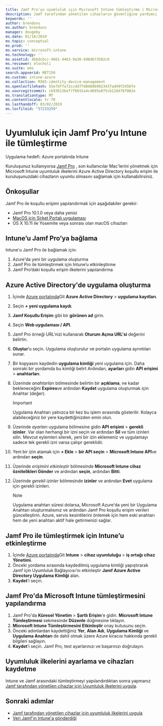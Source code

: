 ```yaml
---
title: Jamf Pro'yu uyumluluk için Microsoft Intune tümleştirme | Microsoft Intune
description: Jamf tarafından yönetilen cihazların güvenliğine yardımcı olmak için Microsoft Intune uyumluluk ilkelerini Azure Active Directory koşullu erişimiyle birlikte kullanın.
keywords: ''
author: brenduns
ms.author: brenduns
manager: dougeby
ms.date: 01/16/2019
ms.topic: conceptual
ms.prod: ''
ms.service: microsoft-intune
ms.technology: ''
ms.assetid: 4b6dcbcc-4661-4463-9a36-698d673502c6
ms.reviewer: elocholi
ms.suite: ems
search.appverid: MET150
ms.custom: intune-azure
ms.collection: M365-identity-device-management
ms.openlocfilehash: 55e7dffa72ccdd77d8d6069923437ad49f2456fe
ms.sourcegitcommit: cb93613bef7f6015a4c4095e875cb12dd76f002e
ms.translationtype: MT
ms.contentlocale: tr-TR
ms.lasthandoff: 03/02/2019
ms.locfileid: "57233259"
---
```

# <a name="integrate-jamf-pro-with-intune-for-compliance"></a>Uyumluluk için Jamf Pro’yu Intune ile tümleştirme

Uygulama hedefi: Azure portalında Intune

Kuruluşunuz kullanıyorsa [Jamf Pro](https://www.jamf.com) , son kullanıcılar Mac'lerini yönetmek için Microsoft Intune uyumluluk ilkelerini Azure Active Directory koşullu erişim ile kuruluşunuzdaki cihazların uyumlu olmasını sağlamak için kullanabilirsiniz.

## <a name="prerequisites"></a>Önkoşullar

Jamf Pro ile koşullu erişimi yapılandırmak için aşağıdakiler gerekir:

- Jamf Pro 10.1.0 veya daha yenisi
- [MacOS için Şirket Portalı uygulaması](https://aka.ms/macoscompanyportal)
- OS X 10.11 ile Yosemite veya sonrası olan macOS cihazları

## <a name="connecting-intune-to-jamf-pro"></a>Intune’u Jamf Pro’ya bağlama

Intune'u Jamf Pro ile bağlamak için:

1. Azure'da yeni bir uygulama oluşturma
2. Jamf Pro ile tümleştirmek için Intune’u etkinleştirme
3. Jamf Pro’daki koşullu erişim ilkelerini yapılandırma

## <a name="create-an-application-in-azure-active-directory"></a>Azure Active Directory'de uygulama oluşturma

1. İçinde [Azure portalında](https://portal.azure.com)Git **Azure Active Directory** > **uygulama kayıtları**.
2. Seçin **+ yeni uygulama kaydı**.
3. **Jamf Koşullu Erişim** gibi bir **görünen ad** girin.
4. Seçin **Web uygulaması / API**.
5. Jamf Pro örneği URL'nizi kullanarak **Oturum Açma URL'si** değerini belirtin.
6. **Oluştur**’u seçin. Uygulama oluşturulur ve portalın uygulama ayrıntıları sunar.
7. Bir kopyasını kaydedin **uygulama kimliği** yeni uygulama için. Daha sonraki bir yordamda bu kimliği belirt Ardından, **ayarları** gidin **API erişimi** > **anahtarları**.
8. Üzerinde *anahtarları* bölmesinde belirtin bir **açıklama**, ne kadar bekleneceğini **Expires**ve ardından **Kaydet** uygulama oluşturmak için Anahtar (değer).

   > [!IMPORTANT]
   > Uygulama Anahtarı yalnızca bir kez bu işlem sırasında gösterilir. Kolayca alabileceğiniz bir yere kaydettiğinizden emin olun.

8. Üzerinde *ayarları* uygulama bölmesine gidin **API erişimi** > **gerekli izinler**. Var olan herhangi bir izni seçin ve ardından **Sil** ve tüm izinleri silin. Mevcut eylemleri silerek, yeni bir izin eklemeniz ve uygulamayı sadece tek gerekli izni varsa çalışır gereklidir.  
9. Yeni bir izin atamak için **+ Ekle** > **bir API seçin** > **Microsoft Intune API**ve ardından **seçin**.
10. Üzerinde *erişimini etkinleştir* bölmesinde **Microsoft Intune cihaz öznitelikleri Gönder** ve ardından **seçin**, ardından **Bitti**.
11. Üzerinde *gerekli izinler* bölmesinde **izinler** ve ardından **Evet** uygulama için gerekli izinleri.

    > [!NOTE]
    > Uygulama anahtarı süresi dolarsa, Microsoft Azure'da yeni bir Uygulama Anahtarı oluşturmalısınız ve ardından Jamf Pro koşullu erişim verileri güncelleştirin. Azure, servis kesintilerini önlemek için hem eski anahtarı hem de yeni anahtarı aktif hale getirmenizi sağlar.

## <a name="enable-intune-to-integrate-with-jamf-pro"></a>Jamf Pro ile tümleştirmek için Intune’u etkinleştirme

1. İçinde [Azure portalında](https://portal.azure.com)Git **Intune** > **cihaz uyumluluğu** > **iş ortağı cihaz Yönetimi**.
2. Önceki yordama sırasında kaydedilmiş uygulama kimliği yapıştırarak Jamf için Uyumluluk Bağlayıcısı'nı etkinleştir **Jamf Azure Active Directory Uygulama Kimliği** alan.
3. **Kaydet**’i seçin.

## <a name="configure-microsoft-intune-integration-in-jamf-pro"></a>Jamf Pro'da Microsoft Intune tümleştirmesini yapılandırma

1. Jamf Pro'da **Küresel Yönetim** > **Şartlı Erişim**'e gidin. **Microsoft Intune Tümleştirmesi** sekmesinde **Düzenle** düğmesine tıklayın.
2. **Microsoft Intune Tümleştirmesini Etkinleştir** onay kutusunu seçin.
3. Önceki adımlardan kaydettiğiniz **Yer**, **Alan Adı**, **Uygulama Kimliği** ve **Uygulama Anahtarı** de dahil olmak üzere Azure kiracısı hakkında gerekli bilgileri sağlayın.
4. **Kaydet**’i seçin. Jamf Pro, test ayarlarınızı ve başarınızı doğrulayın.

## <a name="set-up-compliance-policies-and-register-devices"></a>Uyumluluk ilkelerini ayarlama ve cihazları kaydetme

Intune ve Jamf arasındaki tümleştirmeyi yapılandırdıktan sonra yapmanız [Jamf tarafından yönetilen cihazlar için Uyumluluk ilkelerini uygula](conditional-access-assign-jamf.md).



## <a name="next-steps"></a>Sonraki adımlar

- [Jamf tarafından yönetilen cihazlar için uyumluluk ilkelerini uygula](conditional-access-assign-jamf.md)
- [Veri Jamf'ın Intune'a gönderdiği](data-jamf-sends-to-intune.md)
